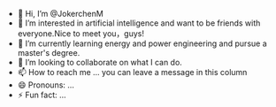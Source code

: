 - 👋 Hi, I’m @JokerchenM
- 👀 I’m interested in artificial intelligence and want to be friends with everyone.Nice to meet you，guys!
- 🌱 I’m currently learning energy and power engineering and pursue a master's degree.
- 💞️ I’m looking to collaborate on what I can do.
- 📫 How to reach me ... you can leave a message in this column
- 😄 Pronouns: ...
- ⚡ Fun fact: ...

<!---
JokerchenM/JokerchenM is a ✨ special ✨ repository because its `README.md` (this file) appears on your GitHub profile.
You can click the Preview link to take a look at your changes.
--->
